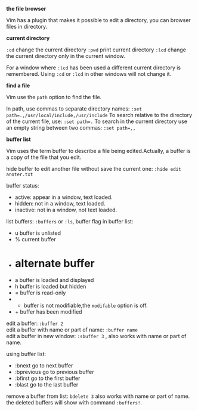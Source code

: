 **the file browser**

Vim has a plugin that makes it possible to edit a directory, you can browser
files in directory.

**current directory**

`:cd` change the current directory 
`:pwd` print current directory 
`:lcd` change the current directory only in the current window.

For a window where `:lcd` has been used a different current directory is
remembered. Using `:cd` or `:lcd` in other windows will not change it.

**find a file**

Vim use the `path` option to find the file.

In path, use commas to separate directory names: `:set path=.,/usr/local/include,/usr/include`
To search relative to the directory of the current file, use: `:set path=.`
To search in the current directory use an empty string between two commas: `:set path=,,`

**buffer list**

Vim uses the term buffer to describe a file being edited.Actually, a buffer is a
copy of the file that you edit.

hide buffer to edit another file without save the current one: `:hide edit anoter.txt`

buffer status:

+   active: appear in a window, text loaded.
+   hidden: not in a window, text loaded.
+   inactive: not in a window, not text loaded.

list buffers: `:buffers` or `:ls`, buffer flag in buffer list:

+   u   buffer is unlisted
+   %   current buffer
+   #   alternate buffer
+   a   buffer is loaded and displayed
+   h   buffer is loaded but hidden
+   =   buffer is read-only
+   -   buffer is not modifiable,the `modifable` option is off.
+   \+  buffer has been modified

edit a buffer: `:buffer 2`  
edit a buffer with name or part of name: `:buffer name`   
edit a buffer in new window: `:sbuffer 3` , also works with name or part of name.   

using buffer list:

+   :bnext  go to next buffer
+   :bprevious  go to previous buffer
+   :bfirst go to the first buffer
+   :blast  go to the last buffer

remove a buffer from list: `bdelete 3` also works with name or part of name. the
deleted buffers will show with command `:buffers!`.
